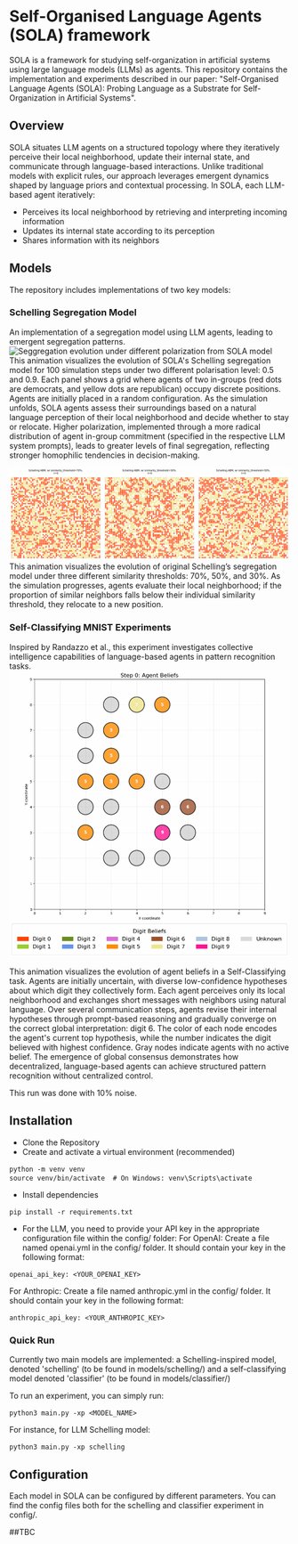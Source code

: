 # Self-Organised Language Agents (SOLA) framework


SOLA is a framework for studying self-organization in artificial systems using large language models (LLMs) as agents. 
This repository contains the implementation and experiments described in our paper: 
"Self-Organised Language Agents (SOLA): Probing Language as a Substrate for Self-Organization in Artificial Systems".


## Overview
SOLA situates LLM agents on a structured topology where they iteratively perceive their local neighborhood, update their internal state, and communicate through language-based interactions. Unlike traditional models with explicit rules, our approach leverages emergent dynamics shaped by language priors and contextual processing.
In SOLA, each LLM-based agent iteratively:
- Perceives its local neighborhood by retrieving and interpreting incoming information
- Updates its internal state according to its perception
- Shares information with its neighbors

## Models
The repository includes implementations of two key models:
### Schelling Segregation Model
An implementation of a segregation model using LLM agents, leading to emergent segregation patterns.
![Seggregation evolution under different polarization from SOLA model](data/schelling/schellingLLM.gif)
This animation visualizes the evolution of SOLA's Schelling segregation model for 100 simulation steps under two different polarisation level: 0.5 and 0.9. Each panel shows a grid where agents of two in-groups (red dots are democrats, and yellow dots are republican) occupy discrete positions. Agents are initially placed in a random configuration. As the simulation unfolds, SOLA agents assess their surroundings based on a natural language perception of their local neighborhood and decide whether to stay or relocate. Higher polarization, implemented through a more radical distribution of agent in-group commitment (specified in the respective LLM system prompts), leads to greater levels of final segregation, reflecting stronger homophilic tendencies in decision-making.

![Seggregation evolution under different similarity threshold from the Original Schelling Model](data/schelling/schellingABM.gif)
This animation visualizes the evolution of original Schelling’s segregation model under three different similarity thresholds: 70%, 50%, and 30%. As the simulation progresses, agents evaluate their local neighborhood; if the proportion of similar neighbors falls below their individual similarity threshold, they relocate to a new position.



### Self-Classifying MNIST Experiments
Inspired by Randazzo et al., this experiment investigates collective intelligence capabilities of language-based agents in pattern recognition tasks.
![Evolution of the Beliefs Distribution in the Classification Task of Digit 9](data/classifier/communicate.gif)

This animation visualizes the evolution of agent beliefs in a Self-Classifying task. Agents are initially uncertain, with diverse low-confidence hypotheses about which digit they collectively form. Each agent perceives only its local neighborhood and exchanges short messages with neighbors using natural language. Over several communication steps, agents revise their internal hypotheses through prompt-based reasoning and gradually converge on the correct global interpretation: digit 6. The color of each node encodes the agent's current top hypothesis, while the number indicates the digit believed with highest confidence. Gray nodes indicate agents with no active belief. The emergence of global consensus demonstrates how decentralized, language-based agents can achieve structured pattern recognition without centralized control.

This run was done with 10% noise.

## Installation
- Clone the Repository
- Create and activate a virtual environment (recommended)
```
python -m venv venv
source venv/bin/activate  # On Windows: venv\Scripts\activate
```
- Install dependencies
```
pip install -r requirements.txt
```

- For the LLM, you need to provide your API key in the appropriate configuration file within the config/ folder:
For OpenAI:
Create a file named openai.yml in the config/ folder. It should contain your key in the following format:
```
openai_api_key: <YOUR_OPENAI_KEY>
```
For Anthropic:
Create a file named anthropic.yml in the config/ folder. It should contain your key in the following format:
```
anthropic_api_key: <YOUR_ANTHROPIC_KEY>
```

### Quick Run 

Currently two main models are implemented: a Schelling-inspired model, denoted 'schelling' (to be found in models/schelling/) and a self-classifying model denoted 'classifier' (to be found in models/classifier/)

To run an experiment, you can simply run:
```
python3 main.py -xp <MODEL_NAME>
```

For instance, for LLM Schelling model:
```
python3 main.py -xp schelling
```

## Configuration
Each model in SOLA can be configured by different parameters. 
You can find the config files both for the schelling and classifier experiment in config/.

##TBC